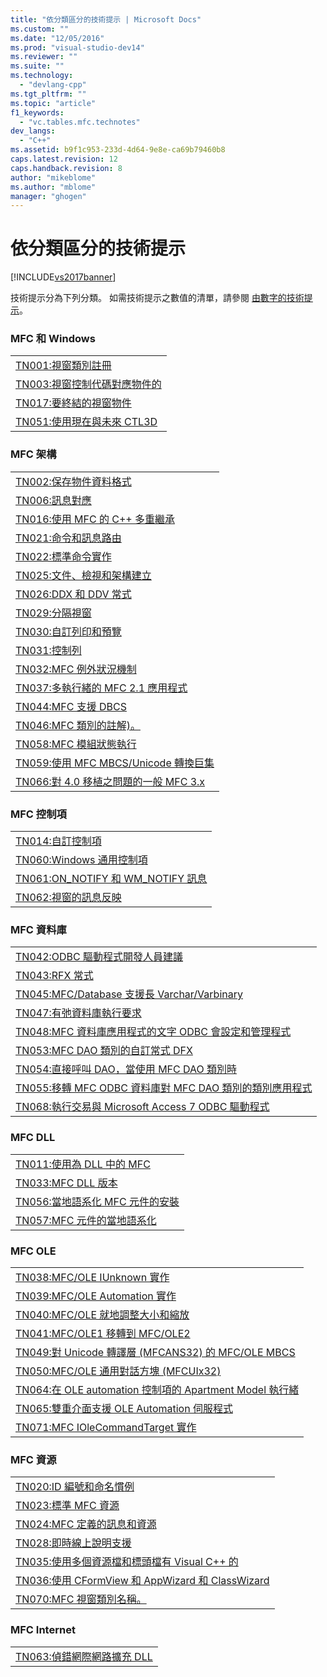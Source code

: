 ```yaml
---
title: "依分類區分的技術提示 | Microsoft Docs"
ms.custom: ""
ms.date: "12/05/2016"
ms.prod: "visual-studio-dev14"
ms.reviewer: ""
ms.suite: ""
ms.technology: 
  - "devlang-cpp"
ms.tgt_pltfrm: ""
ms.topic: "article"
f1_keywords: 
  - "vc.tables.mfc.technotes"
dev_langs: 
  - "C++"
ms.assetid: b9f1c953-233d-4d64-9e8e-ca69b79460b8
caps.latest.revision: 12
caps.handback.revision: 8
author: "mikeblome"
ms.author: "mblome"
manager: "ghogen"
---
```

# 依分類區分的技術提示
[!INCLUDE[vs2017banner](../assembler/inline/includes/vs2017banner.md)]

技術提示分為下列分類。  如需技術提示之數值的清單，請參閱 [由數字的技術提示](../mfc/technical-notes-by-number.md)。  
  
### MFC 和 Windows  
  
||  
|-|  
|[TN001:視窗類別註冊](../mfc/tn001-window-class-registration.md)|  
|[TN003:視窗控制代碼對應物件的](../mfc/tn003-mapping-of-windows-handles-to-objects.md)|  
|[TN017:要終結的視窗物件](../mfc/tn017-destroying-window-objects.md)|  
|[TN051:使用現在與未來 CTL3D](../mfc/tn051-using-ctl3d-now-and-in-the-future.md)|  
  
### MFC 架構  
  
||  
|-|  
|[TN002:保存物件資料格式](../mfc/tn002-persistent-object-data-format.md)|  
|[TN006:訊息對應](../mfc/tn006-message-maps.md)|  
|[TN016:使用 MFC 的 C\+\+ 多重繼承](../mfc/tn016-using-cpp-multiple-inheritance-with-mfc.md)|  
|[TN021:命令和訊息路由](../mfc/tn021-command-and-message-routing.md)|  
|[TN022:標準命令實作](../mfc/tn022-standard-commands-implementation.md)|  
|[TN025:文件、檢視和架構建立](../mfc/tn025-document-view-and-frame-creation.md)|  
|[TN026:DDX 和 DDV 常式](../mfc/tn026-ddx-and-ddv-routines.md)|  
|[TN029:分隔視窗](../mfc/tn029-splitter-windows.md)|  
|[TN030:自訂列印和預覽](../mfc/tn030-customizing-printing-and-print-preview.md)|  
|[TN031:控制列](../mfc/tn031-control-bars.md)|  
|[TN032:MFC 例外狀況機制](../mfc/tn032-mfc-exception-mechanism.md)|  
|[TN037:多執行緒的 MFC 2.1 應用程式](../mfc/tn037-multithreaded-mfc-2-1-applications.md)|  
|[TN044:MFC 支援 DBCS](../mfc/tn044-mfc-support-for-dbcs.md)|  
|[TN046:MFC 類別的註解\)。](../mfc/tn046-commenting-conventions-for-the-mfc-classes.md)|  
|[TN058:MFC 模組狀態執行](../mfc/tn058-mfc-module-state-implementation.md)|  
|[TN059:使用 MFC MBCS\/Unicode 轉換巨集](../mfc/tn059-using-mfc-mbcs-unicode-conversion-macros.md)|  
|[TN066:對 4.0 移植之問題的一般 MFC 3.x](../mfc/tn066-common-mfc-3-x-to-4-0-porting-issues.md)|  
  
### MFC 控制項  
  
||  
|-|  
|[TN014:自訂控制項](../mfc/tn014-custom-controls.md)|  
|[TN060:Windows 通用控制項](../mfc/tn060-the-new-windows-common-controls.md)|  
|[TN061:ON\_NOTIFY 和 WM\_NOTIFY 訊息](../mfc/tn061-on-notify-and-wm-notify-messages.md)|  
|[TN062:視窗的訊息反映](../mfc/tn062-message-reflection-for-windows-controls.md)|  
  
### MFC 資料庫  
  
||  
|-|  
|[TN042:ODBC 驅動程式開發人員建議](../mfc/tn042-odbc-driver-developer-recommendations.md)|  
|[TN043:RFX 常式](../mfc/tn043-rfx-routines.md)|  
|[TN045:MFC\/Database 支援長 Varchar\/Varbinary](../mfc/tn045-mfc-database-support-for-long-varchar-varbinary.md)|  
|[TN047:有弛資料庫執行要求](../mfc/tn047-relaxing-database-transaction-requirements.md)|  
|[TN048:MFC 資料庫應用程式的文字 ODBC 會設定和管理程式](../mfc/tn048-writing-odbc-setup-and-administration-programs.md)|  
|[TN053:MFC DAO 類別的自訂常式 DFX](../mfc/tn053-custom-dfx-routines-for-dao-database-classes.md)|  
|[TN054:直接呼叫 DAO，當使用 MFC DAO 類別時](../mfc/tn054-calling-dao-directly-while-using-mfc-dao-classes.md)|  
|[TN055:移轉 MFC ODBC 資料庫對 MFC DAO 類別的類別應用程式](../mfc/tn055-migrating-mfc-odbc-database-class-applications-to-mfc-dao-classes.md)|  
|[TN068:執行交易與 Microsoft Access 7 ODBC 驅動程式](../mfc/tn068-performing-transactions-with-the-microsoft-access-7-odbc-driver.md)|  
  
### MFC DLL  
  
||  
|-|  
|[TN011:使用為 DLL 中的 MFC](../mfc/tn011-using-mfc-as-part-of-a-dll.md)|  
|[TN033:MFC DLL 版本](../mfc/tn033-dll-version-of-mfc.md)|  
|[TN056:當地語系化 MFC 元件的安裝](../mfc/tn056-installation-of-localized-mfc-components.md)|  
|[TN057:MFC 元件的當地語系化](../mfc/tn057-localization-of-mfc-components.md)|  
  
### MFC OLE  
  
||  
|-|  
|[TN038:MFC\/OLE IUnknown 實作](../mfc/tn038-mfc-ole-iunknown-implementation.md)|  
|[TN039:MFC\/OLE Automation 實作](../mfc/tn039-mfc-ole-automation-implementation.md)|  
|[TN040:MFC\/OLE 就地調整大小和縮放](../mfc/tn040-mfc-ole-in-place-resizing-and-zooming.md)|  
|[TN041:MFC\/OLE1 移轉到 MFC\/OLE2](../mfc/tn041-mfc-ole1-migration-to-mfc-ole-2.md)|  
|[TN049:對 Unicode 轉譯層 \(MFCANS32\) 的 MFC\/OLE MBCS](../mfc/tn049-mfc-ole-mbcs-to-unicode-translation-layer-mfcans32.md)|  
|[TN050:MFC\/OLE 通用對話方塊 \(MFCUIx32\)](../mfc/tn050-mfc-ole-common-dialogs-mfcuix32.md)|  
|[TN064:在 OLE automation 控制項的 Apartment Model 執行緒](../mfc/tn064-apartment-model-threading-in-activex-controls.md)|  
|[TN065:雙重介面支援 OLE Automation 伺服程式](../mfc/tn065-dual-interface-support-for-ole-automation-servers.md)|  
|[TN071:MFC IOleCommandTarget 實作](../mfc/tn071-mfc-iolecommandtarget-implementation.md)|  
  
### MFC 資源  
  
||  
|-|  
|[TN020:ID 編號和命名慣例](../mfc/tn020-id-naming-and-numbering-conventions.md)|  
|[TN023:標準 MFC 資源](../mfc/tn023-standard-mfc-resources.md)|  
|[TN024:MFC 定義的訊息和資源](../mfc/tn024-mfc-defined-messages-and-resources.md)|  
|[TN028:即時線上說明支援](../mfc/tn028-context-sensitive-help-support.md)|  
|[TN035:使用多個資源檔和標頭檔有 Visual C\+\+ 的](../mfc/tn035-using-multiple-resource-files-and-header-files-with-visual-cpp.md)|  
|[TN036:使用 CFormView 和 AppWizard 和 ClassWizard](../mfc/tn036-using-cformview-with-appwizard-and-classwizard.md)|  
|[TN070:MFC 視窗類別名稱。](../mfc/tn070-mfc-window-class-names.md)|  
  
### MFC Internet  
  
||  
|-|  
|[TN063:偵錯網際網路擴充 DLL](../mfc/tn063-debugging-internet-extension-dlls.md)|